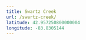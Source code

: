 ```yaml
---
title: Swartz Creek
url: /swartz-creek/
latitude: 42.957250800000004
longitude: -83.8305144
---
```

